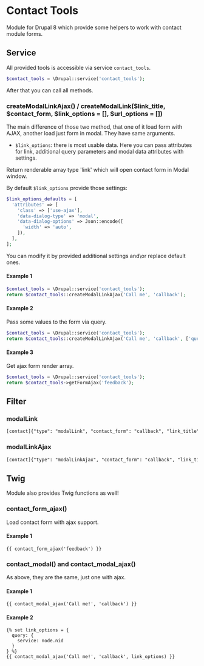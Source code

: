 # Contact Tools

Module for Drupal 8 which provide some helpers to work with contact module forms.

## Service

All provided tools is accessible via service `contact_tools`.

```php
$contact_tools = \Drupal::service('contact_tools');
```

After that you can call all methods.

### createModalLinkAjax() / createModalLink($link_title, $contact_form, $link_options = [], $url_options = [])

The main difference of those two method, that one of it load form with AJAX, another
load just form in modal. They have same arguments.

- `$link_options`: there is most usable data. Here you can pass attributes for link,
additional query parameters and modal data attributes with settings.

Return renderable array type 'link' which will open contact form in Modal window.

By default `$link_options` provide those settings:

```php
$link_options_defaults = [
  'attributes' => [
    'class' => ['use-ajax'],
    'data-dialog-type' => 'modal',
    'data-dialog-options' => Json::encode([
      'width' => 'auto',
    ]),
  ],
];
```

You can modify it by provided additional settings and\or replace default ones.


#### Example 1

```php
$contact_tools = \Drupal::service('contact_tools');
return $contact_tools::createModalLinkAjax('Call me', 'callback');
```

#### Example 2

Pass some values to the form via query.

```php
$contact_tools = \Drupal::service('contact_tools');
return $contact_tools::createModalLinkAjax('Call me', 'callback', ['query' => ['product' => $node->id()]]);
```

#### Example 3

Get ajax form render array.

```php
$contact_tools = \Drupal::service('contact_tools');
return $contact_tools->getFormAjax('feedback');
```

## Filter

### modalLink

```html
[contact]{"type": "modalLink", "contact_form": "callback", "link_title": "Call me!", "link_options": {"attributes":{"class":["callback-link"]}}}[/contact]
```

### modalLinkAjax

```html
[contact]{"type": "modalLinkAjax", "contact_form": "callback", "link_title": "Call me!", "link_options": {"attributes":{"class":["callback-link"]}}}[/contact]
```

## Twig

Module also provides Twig functions as well!

### contact_form_ajax()

Load contact form with ajax support.

#### Example 1

```twig
{{ contact_form_ajax('feedback') }}
```

### contact_modal() and contact_modal_ajax()

As above, they are the same, just one with ajax.

#### Example 1

```twig
{{ contact_modal_ajax('Call me!', 'callback') }}
```

#### Example 2

```twig
{% set link_options = {
  query: {
    service: node.nid
  }
} %}
{{ contact_modal_ajax('Call me!', 'callback', link_options) }}
```
